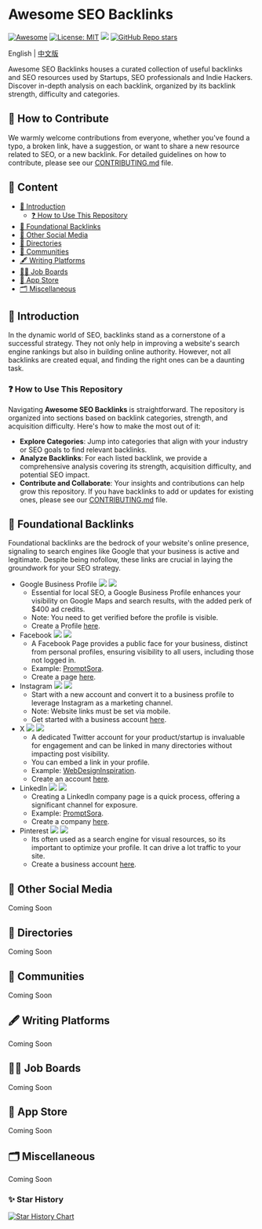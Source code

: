 # Awesome SEO Backlinks

[![Awesome](https://cdn.rawgit.com/sindresorhus/awesome/d7305f38d29fed78fa85652e3a63e154dd8e8829/media/badge.svg)](https://github.com/indie-hacking/Awesome-SEO-Backlinks) 
[![License: MIT](https://img.shields.io/badge/License-MIT-green.svg)](https://opensource.org/licenses/MIT) 
![](https://img.shields.io/github/last-commit/indie-hacking/Awesome-SEO-Backlinks?color=green)
[![GitHub Repo stars](https://img.shields.io/github/stars/indie-hacking/Awesome-SEO-Backlinks?style=social)](https://github.com/indie-hacking/Awesome-SEO-Backlinks)

English | [中文版](README_zh.md)

Awesome SEO Backlinks houses a curated collection of useful backlinks and SEO resources used by Startups, SEO professionals and Indie Hackers. Discover in-depth analysis on each backlink, organized by its backlink strength, difficulty and categories.

## 🌱 How to Contribute

We warmly welcome contributions from everyone, whether you've found a typo, a broken link, have a suggestion, or want to share a new resource related to SEO, or a new backlink. For detailed guidelines on how to contribute, please see our [CONTRIBUTING.md](CONTRIBUTING.md) file.

## 📜 Content
- [👋 Introduction](#-introduction)
  - [❓ How to Use This Repository](#-how-to-use-this-repository)
- [🏢 Foundational Backlinks](#-foundational-backlinks)
- [👤 Other Social Media](#-other-social-media)
- [📁 Directories](#-directories)
- [👥 Communities](#-communities)
- [🖋️ Writing Platforms](#-writing-platforms)
- [🧑‍💼 Job Boards](#-job-boards)
- [📱 App Store](#-app-store)
- [🗂 Miscellaneous](#-miscellaneous)

## 👋 Introduction

In the dynamic world of SEO, backlinks stand as a cornerstone of a successful strategy. They not only help in improving a website's search engine rankings but also in building online authority. However, not all backlinks are created equal, and finding the right ones can be a daunting task. 

### ❓ How to Use This Repository

Navigating **Awesome SEO Backlinks** is straightforward. The repository is organized into sections based on backlink categories, strength, and acquisition difficulty. Here's how to make the most out of it:

- **Explore Categories**: Jump into categories that align with your industry or SEO goals to find relevant backlinks.
- **Analyze Backlinks**: For each listed backlink, we provide a comprehensive analysis covering its strength, acquisition difficulty, and potential SEO impact.
- **Contribute and Collaborate**: Your insights and contributions can help grow this repository. If you have backlinks to add or updates for existing ones, please see our [CONTRIBUTING.md](CONTRIBUTING.md) file.

## 🏢 Foundational Backlinks

Foundational backlinks are the bedrock of your website's online presence, signaling to search engines like Google that your business is active and legitimate. Despite being nofollow, these links are crucial in laying the groundwork for your SEO strategy. 

- Google Business Profile
  ![](https://img.shields.io/badge/Level-Easy-green)
  ![](https://img.shields.io/badge/Free-blue)
  - Essential for local SEO, a Google Business Profile enhances your visibility on Google Maps and search results, with the added perk of $400 ad credits.
  - Note: You need to get verified before the profile is visible.
  - Create a Profile [here](https://business.google.com/create).
- Facebook ![](https://img.shields.io/badge/Level-Easy-green) ![](https://img.shields.io/badge/Free-blue)
  - A Facebook Page provides a public face for your business, distinct from personal profiles, ensuring visibility to all users, including those not logged in.
  - Example: [PromptSora](https://www.facebook.com/profile.php?id=61556437962694).
  - Create a page [here](https://www.facebook.com/pages/creation).
- Instagram ![](https://img.shields.io/badge/Level-Easy-green) ![](https://img.shields.io/badge/Free-blue)
  - Start with a new account and convert it to a business profile to leverage Instagram as a marketing channel. 
  - Note: Website links must be set via mobile.
  - Get started with a business account [here](https://business.instagram.com/getting-started).
- X ![](https://img.shields.io/badge/Level-Easy-green) ![](https://img.shields.io/badge/Free-blue)
  - A dedicated Twitter account for your product/startup is invaluable for engagement and can be linked in many directories without impacting post visibility.
  - You can embed a link in your profile.
  - Example: [WebDesignInspiration](https://twitter.com/wdidotcom).
  - Create an account [here](https://twitter.com/).
- LinkedIn ![](https://img.shields.io/badge/Level-Easy-green) ![](https://img.shields.io/badge/Free-blue)
  - Creating a LinkedIn company page is a quick process, offering a significant channel for exposure.
  - Example: [PromptSora](https://www.linkedin.com/company/102604886).
  - Create a company [here](https://www.linkedin.com/company/setup/new/).
- Pinterest ![](https://img.shields.io/badge/Level-Easy-green) ![](https://img.shields.io/badge/Free-blue)
  - Its often used as a search engine for visual resources, so its important to optimize your profile. It can drive a lot traffic to your site.
  - Create a business account [here](https://www.pinterest.ch/business/create/).

## 👤 Other Social Media
Coming Soon

## 📁 Directories
Coming Soon

## 👥 Communities
Coming Soon

## 🖋️ Writing Platforms
Coming Soon

## 🧑‍💼 Job Boards
Coming Soon

## 📱 App Store
Coming Soon

## 🗂 Miscellaneous
Coming Soon

### ✨ Star History
[![Star History Chart](https://api.star-history.com/svg?repos=indie-hacking/Awesome-SEO-Backlinks&type=Date)](https://star-history.com/#indie-hacking/Awesome-SEO-Backlinks&Date)
